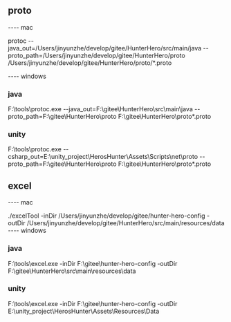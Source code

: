 ## proto

---- mac

protoc --java_out=/Users/jinyunzhe/develop/gitee/HunterHero/src/main/java --proto_path=/Users/jinyunzhe/develop/gitee/HunterHero/proto /Users/jinyunzhe/develop/gitee/HunterHero/proto/*.proto

---- windows

### java

F:\tools\protoc.exe --java_out=F:\gitee\HunterHero\src\main\java --proto_path=F:\gitee\HunterHero\proto F:\gitee\HunterHero\proto\*.proto

### unity

F:\tools\protoc.exe --csharp_out=E:\unity_project\HerosHunter\Assets\Scripts\net\proto --proto_path=F:\gitee\HunterHero\proto F:\gitee\HunterHero\proto\*.proto

## excel

---- mac

./excelTool -inDir /Users/jinyunzhe/develop/gitee/hunter-hero-config -outDir /Users/jinyunzhe/develop/gitee/HunterHero/src/main/resources/data ---- windows

### java

F:\tools\excel.exe -inDir F:\gitee\hunter-hero-config -outDir F:\gitee\HunterHero\src\main\resources\data

### unity

F:\tools\excel.exe -inDir F:\gitee\hunter-hero-config -outDir E:\unity_project\HerosHunter\Assets\Resources\Data
